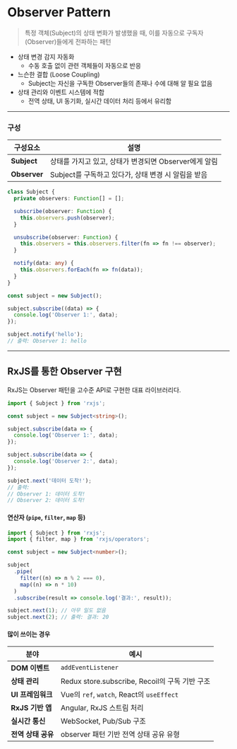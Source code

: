 # Observer Pattern

> 특정 객체(Subject)의 상태 변화가 발생했을 때, 이를 자동으로 구독자(Observer)들에게 전파하는 패턴



- 상태 변경 감지 자동화
  - 수동 호출 없이 관련 객체들이 자동으로 반응
- 느슨한 결합 (Loose Coupling)
  - Subject는 자신을 구독한 Observer들의 존재나 수에 대해 알 필요 없음
- 상태 관리와 이벤트 시스템에 적합
  - 전역 상태, UI 동기화, 실시간 데이터 처리 등에서 유리함

------



### 구성

| 구성요소     | 설명                                                  |
| ------------ | ----------------------------------------------------- |
| **Subject**  | 상태를 가지고 있고, 상태가 변경되면 Observer에게 알림 |
| **Observer** | Subject를 구독하고 있다가, 상태 변경 시 알림을 받음   |

```ts
class Subject {
  private observers: Function[] = [];

  subscribe(observer: Function) {
    this.observers.push(observer);
  }

  unsubscribe(observer: Function) {
    this.observers = this.observers.filter(fn => fn !== observer);
  }

  notify(data: any) {
    this.observers.forEach(fn => fn(data));
  }
}

const subject = new Subject();

subject.subscribe((data) => {
  console.log('Observer 1:', data);
});

subject.notify('hello');
// 출력: Observer 1: hello
```

------



## RxJS를 통한 Observer 구현

RxJS는 Observer 패턴을 고수준 API로 구현한 대표 라이브러리다.

```ts
import { Subject } from 'rxjs';

const subject = new Subject<string>();

subject.subscribe(data => {
  console.log('Observer 1:', data);
});

subject.subscribe(data => {
  console.log('Observer 2:', data);
});

subject.next('데이터 도착!');
// 출력:
// Observer 1: 데이터 도착!
// Observer 2: 데이터 도착!
```

#### 연산자 (`pipe`, `filter`, `map` 등)

```ts
import { Subject } from 'rxjs';
import { filter, map } from 'rxjs/operators';

const subject = new Subject<number>();

subject
  .pipe(
    filter((n) => n % 2 === 0),
    map((n) => n * 10)
  )
  .subscribe(result => console.log('결과:', result));

subject.next(1); // 아무 일도 없음
subject.next(2); // 출력: 결과: 20
```



#### 많이 쓰이는 경우

| 분야               | 예시                                           |
| ------------------ | ---------------------------------------------- |
| **DOM 이벤트**     | `addEventListener`                             |
| **상태 관리**      | Redux store.subscribe, Recoil의 구독 기반 구조 |
| **UI 프레임워크**  | Vue의 `ref`, `watch`, React의 `useEffect`      |
| **RxJS 기반 앱**   | Angular, RxJS 스트림 처리                      |
| **실시간 통신**    | WebSocket, Pub/Sub 구조                        |
| **전역 상태 공유** | observer 패턴 기반 전역 상태 공유 유형         |
